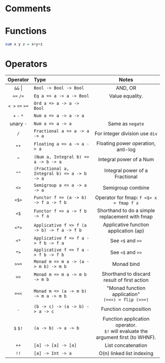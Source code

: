 # Comments
# Functions

```haskell
sum x y z = x+y+z

```

# Operators

| Operator      | Type                                       | Notes                                                                               |
| :-----------: | :----------------------------------------- | :---------------------------------------------------------------------------------: |
|`&&` \|        |`Bool -> Bool -> Bool`                      | AND, OR                                                                             |
|`==` `/=`      |`Eq a => a -> a -> Bool`                    | Value equality.                                                                     |
|`< >` `<=` `>=`|`Ord a => a -> a -> Bool`                   |                                                                                     |
|`+` `-` `*`    |`Num a => a -> a -> a`                      |                                                                                     |
|unary `-`      |`Num a => a -> a`                           | Same as `negate`                                                                    |
|`/`            |`Fractional a => a -> a -> a`               | For integer division use `div`                                                      |
|`**`           |`Floating a => a -> a -> a`                 | Floating power operation, anti-log                                                  |
|`^`            |`(Num a, Integral b) => a -> b -> a`        | Integral power of a Num                                                             |
|`^^`           |`(Fractional a, Integral b) => a -> b -> a` | Integral power of a Fractional                                                      |
|`<>`           |`Semigroup a => a -> a -> a`                | Semigroup combine                                                                   |
|`<$>`          |`Functor f => (a -> b) -> f a -> f b`       | Operator for fmap: `f <$> x = fmap f x`                                             |
|`<$`           |`Functor f => a -> f b -> f a`              | Shorthand to do a simple replacement with fmap                                      |
|`<*>`          |`Applicative f => f (a -> b) -> f a -> f b` | Applicative function application (ap)                                               |
|`<*`           |`Applicative f => f a -> f b -> f a`        | See `<$` and `>>`                                                                   | 
|`*>`           |`Applicative f => f a -> f b -> f b`        | See `<$` and `>>`                                                                   |
|`>>=`          |`Monad m => m a -> (a -> m b) -> m b`       | Monad bind                                                                          |
|`>>`           |`Monad m => m a -> m b -> m b`              | Shorthand to discard result of first action                                         |
|`=<<`          |`Monad m => (a -> m b) -> m a -> m b`       | "Monad function application"  <br>`(=<<) = flip (>>=)`                              |
|`.`            |`(b -> c) -> (a -> b) -> a -> c`            | Function composition                                                                |
|`$` `$!`       |`(a -> b) -> a -> b`                        | Function application operator.  <br>`$!` will evaluate the argument first (to WHNF).|
|`++`           |`[a] -> [a] -> [a]`                         | List concatenation                                                                  |
|`!!`           |`[a] -> Int -> a`                           | O(n) linked list indexing                                                           |

